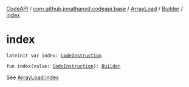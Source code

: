 [CodeAPI](../../../index.md) / [com.github.jonathanxd.codeapi.base](../../index.md) / [ArrayLoad](../index.md) / [Builder](index.md) / [index](.)

# index

`lateinit var index: `[`CodeInstruction`](../../../com.github.jonathanxd.codeapi/-code-instruction.md)

`fun index(value: `[`CodeInstruction`](../../../com.github.jonathanxd.codeapi/-code-instruction.md)`): `[`Builder`](index.md)

See [ArrayLoad.index](../--index--.md)

